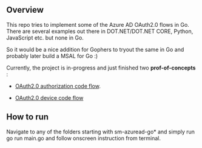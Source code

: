 ## Overview

This repo tries to implement some of the Azure AD OAuth2.0 flows in Go. There are several examples out there in DOT.NET/DOT.NET CORE, Python, JavaScript etc. but none in Go.

So it would be a nice addition for Gophers to tryout the same in Go and probably later build a MSAL for Go :) 

Currently, the project is in-progress and just finished two **prof-of-concepts** :

*   [OAuth2.0 authorization code flow](https://docs.microsoft.com/en-us/azure/active-directory/develop/v2-oauth2-auth-code-flow). 

*   [OAuth2.0 device code flow](https://docs.microsoft.com/en-us/azure/active-directory/develop/v2-oauth2-device-code)


## How to run

Navigate to any of the folders starting with sm-azuread-go* and simply run go run main.go and follow onscreen instruction from terminal.

